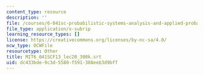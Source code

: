 ```yaml
---
content_type: resource
description: ''
file: /courses/6-041sc-probabilistic-systems-analysis-and-applied-probability-fall-2013/dc433bde9c3d5580f591388eeb3d9bff_MIT6_041SCF13_lec20_300k.srt
file_type: application/x-subrip
learning_resource_types: []
license: https://creativecommons.org/licenses/by-nc-sa/4.0/
ocw_type: OCWFile
resourcetype: Other
title: MIT6_041SCF13_lec20_300k.srt
uid: dc433bde-9c3d-5580-f591-388eeb3d9bff
---
```

